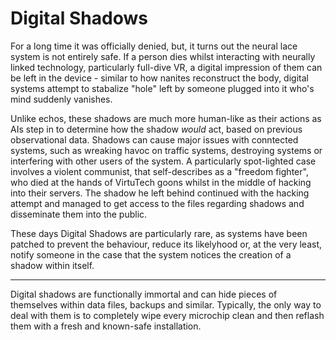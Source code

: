 # Digital Shadows

For a long time it was officially denied, but, it turns out the neural lace system is not entirely safe. If a person dies whilst interacting with neurally linked technology, particularly full-dive VR, a digital impression of them can be left in the device - similar to how nanites reconstruct the body, digital systems attempt to stabalize "hole" left by someone plugged into it who's mind suddenly vanishes.

Unlike echos, these shadows are much more human-like as their actions as AIs step in to determine how the shadow *would* act, based on previous observational data. Shadows can cause major issues with conntected systems, such as wreaking havoc on traffic systems, destroying systems or interfering with other users of the system. A particularly spot-lighted case involves a violent communist, that self-describes as a "freedom fighter", who died at the hands of VirtuTech goons whilst in the middle of hacking into their servers. The shadow he left behind continued with the hacking attempt and managed to get access to the files regarding shadows and disseminate them into the public.

These days Digital Shadows are particularly rare, as systems have been patched to prevent the behaviour, reduce its likelyhood or, at the very least, notify someone in the case that the system notices the creation of a shadow within itself.

---

Digital shadows are functionally immortal and can hide pieces of themselves within data files, backups and similar. Typically, the only way to deal with them is to completely wipe every microchip clean and then reflash them with a fresh and known-safe installation.